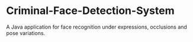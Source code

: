 # Criminal-Face-Detection-System
A Java application for face recognition under expressions, occlusions and pose variations.
